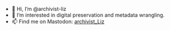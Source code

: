 - 👋 Hi, I’m @archivist-liz
- 👀 I’m interested in digital preservation and metadata wrangling.
- 📫 Find me on Mastodon: <a rel="me" href="https://digipres.club/@archivist_Liz">archivist_Liz</a>

<!---
archivist-liz/archivist-liz is a ✨ special ✨ repository because its `README.md` (this file) appears on your GitHub profile.
You can click the Preview link to take a look at your changes.
--->
